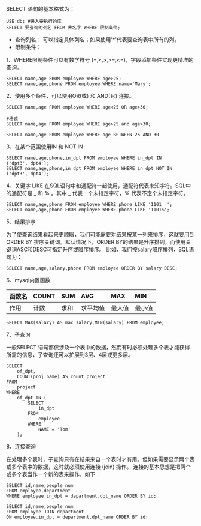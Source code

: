 SELECT 语句的基本格式为：

```
USE db; #进入要执行的库
SELECT 要查询的列名 FROM 表名字 WHERE 限制条件;
```

* 查询列名： 可以指定具体列名；如果使用'\*'代表要查询表中所有的列。
* 限制条件：

1、WHERE限制条件可以有数学符号 \(=,&lt;,&gt;,&gt;=,&lt;=\)，字段添加条件实现更精准的查询。

```
SELECT name,age FROM employee WHERE age>25;
SELECT name,age,phone FROM employee WHERE name='Mary';
```

2、使用多个条件，可以使用OR\(或\) 和 AND\(且\) 连接。

```
SELECT name,age FROM employee WHERE age<25 OR age>30;

#格式
SELECT name,age FROM employee WHERE age>25 and age>30;

SELECT name,age FROM employee WHERE age BETWEEN 25 AND 30
```

3、在某个范围使用IN 和 NOT IN

```
SELECT name,age,phone,in_dpt FROM employee WHERE in_dpt IN ('dpt3','dpt4');
SELECT name,age,phone,in_dpt FROM employee WHERE in_dpt NOT IN ('dpt3','dpt4');
```

4、关键字 LIKE 在SQL语句中和通配符一起使用，通配符代表未知字符。SQL中的通配符是 \_ 和 % 。其中 \_ 代表一个未指定字符，% 代表不定个未指定字符。

```
SELECT name,age,phone FROM employee WHERE phone LIKE '1101__';
SELECT name,age,phone FROM employee WHERE phone LIKE '1101%';
```

5、结果排序

为了使查询结果看起来更顺眼，我们可能需要对结果按某一列来排序，这就要用到 ORDER BY 排序关键词。默认情况下，ORDER BY的结果是升序排列，而使用关键词ASC和DESC可指定升序或降序排序。 比如，我们按salary降序排列，SQL语句为：

```
SELECT name,age,salary,phone FROM employee ORDER BY salary DESC;
```

6、mysql内置函数

| 函数名 | COUNT | SUM | AVG | MAX | MIN |
| :--- | :--- | :--- | :--- | :--- | :--- |
| 作用 | 计数 | 求和 | 求平均值 | 最大值 | 最小值 |

```
SELECT MAX(salary) AS max_salary,MIN(salary) FROM employee;
```

7、子查询

一般SELECT 语句都仅涉及一个表中的数据，然而有时必须处理多个表才能获得所需的信息，子查询还可以扩展到3层、4层或更多层。

```
SELECT
    of_dpt,
    COUNT(proj_name) AS count_project
FROM
    project
WHERE
    of_dpt IN (
        SELECT
            in_dpt
        FROM
            employee
        WHERE
            NAME = 'Tom'
    );
```

8、连接查询

在处理多个表时，子查询只有在结果来自一个表时才有用。但如果需要显示两个表或多个表中的数据，这时就必须使用连接 \(join\) 操作。 连接的基本思想是把两个或多个表当作一个新的表来操作，如下：

```
SELECT id,name,people_num
FROM employee,department
WHERE employee.in_dpt = department.dpt_name ORDER BY id;

SELECT id,name,people_num
FROM employee JOIN department
ON employee.in_dpt = department.dpt_name ORDER BY id;
```



